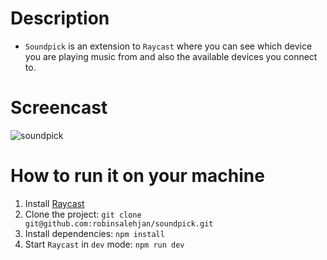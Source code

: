 # Description

- `Soundpick` is an extension to `Raycast` where you can see which device you are playing music from and also the available devices you connect to.

# Screencast
![soundpick](https://user-images.githubusercontent.com/8507719/181265824-69f54db9-b321-4547-acea-bc6d38d420ff.gif)

# How to run it on your machine

1. Install [Raycast](https://www.raycast.com)
1. Clone the project: `git clone git@github.com:robinsalehjan/soundpick.git`
2. Install dependencies: `npm install`
4. Start `Raycast` in `dev` mode: `npm run dev`
